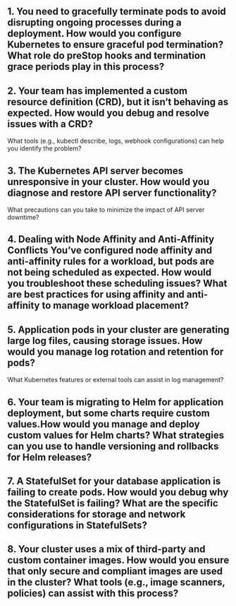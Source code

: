 ## 1. You need to gracefully terminate pods to avoid disrupting ongoing processes during a deployment. How would you configure Kubernetes to ensure graceful pod termination? What role do preStop hooks and termination grace periods play in this process?

## 2. Your team has implemented a custom resource definition (CRD), but it isn’t behaving as expected. How would you debug and resolve issues with a CRD?
What tools (e.g., kubectl describe, logs, webhook configurations) can help you identify the problem?

## 3. The Kubernetes API server becomes unresponsive in your cluster. How would you diagnose and restore API server functionality?
What precautions can you take to minimize the impact of API server downtime?

## 4. Dealing with Node Affinity and Anti-Affinity Conflicts You’ve configured node affinity and anti-affinity rules for a workload, but pods are not being scheduled as expected. How would you troubleshoot these scheduling issues? What are best practices for using affinity and anti-affinity to manage workload placement?

## 5. Application pods in your cluster are generating large log files, causing storage issues. How would you manage log rotation and retention for pods?
What Kubernetes features or external tools can assist in log management?

## 6. Your team is migrating to Helm for application deployment, but some charts require custom values.How would you manage and deploy custom values for Helm charts? What strategies can you use to handle versioning and rollbacks for Helm releases? 

## 7. A StatefulSet for your database application is failing to create pods. How would you debug why the StatefulSet is failing? What are the specific considerations for storage and network configurations in StatefulSets?

## 8. Your cluster uses a mix of third-party and custom container images. How would you ensure that only secure and compliant images are used in the cluster? What tools (e.g., image scanners, policies) can assist with this process?
